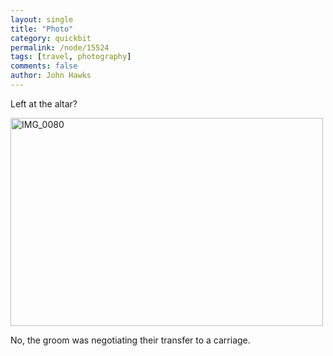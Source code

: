 ```yaml
---
layout: single 
title: "Photo" 
category: quickbit
permalink: /node/15524
tags: [travel, photography] 
comments: false 
author: John Hawks 
---
```


Left at the altar?

<div class="middle-picture">
<a href="http://www.flickr.com/photos/johnhawks/5745422423/" title="IMG_0080 by John Hawks, on Flickr"><img src="http://farm6.static.flickr.com/5069/5745422423_55a64e7faa.jpg" width="500" height="333" alt="IMG_0080"></a>
</div>

No, the groom was negotiating their transfer to a carriage.

